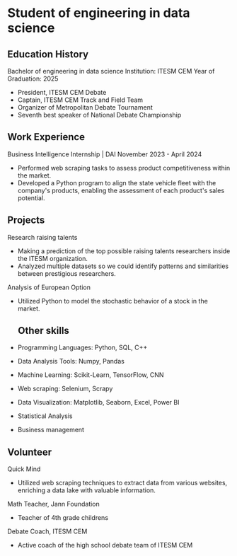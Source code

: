 # Student of engineering in data science

## Education History
Bachelor of engineering in data science Institution: ITESM CEM
Year of Graduation: 2025
- President, ITESM CEM Debate
- Captain, ITESM CEM Track and Field Team
- Organizer of Metropolitan Debate Tournament
- Seventh best speaker of National Debate Championship

## Work Experience
Business Intelligence Internship | DAI
November 2023 - April 2024
- Performed web scraping tasks to assess product competitiveness within the market.
- Developed a Python program to align the state vehicle fleet with the company's products, enabling the assessment of each product's sales potential.

## Projects
Research raising talents
- Making a prediction of the top possible
  raising talents researchers inside the ITESM organization.
- Analyzed multiple datasets so we could identify patterns and similarities between prestigious researchers.

Analysis of European Option
- Utilized Python to model the stochastic behavior of a stock in the market.

  ## Other skills
- Programming Languages: Python, SQL, C++
- Data Analysis Tools: Numpy, Pandas
- Machine Learning: Scikit-Learn, TensorFlow, CNN
- Web scraping: Selenium, Scrapy
- Data Visualization: Matplotlib, Seaborn, Excel, Power BI
- Statistical Analysis
- Business management

## Volunteer
Quick Mind
- Utilized web scraping techniques to extract data from various websites, enriching a data lake with valuable information.

Math Teacher, Jann Foundation
- Teacher of 4th grade childrens

Debate Coach, ITESM CEM
- Active coach of the high school debate team of ITESM CEM


